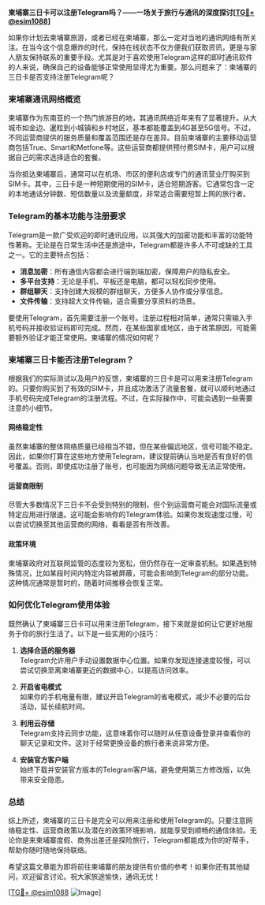 **柬埔寨三日卡可以注册Telegram吗？——一场关于旅行与通讯的深度探讨[[TG💪+ @esim1088](https://t.me/s/esim1088)]**

如果你计划去柬埔寨旅游，或者已经在柬埔寨，那么一定对当地的通讯网络有所关注。在当今这个信息爆炸的时代，保持在线状态不仅方便我们获取资讯，更是与家人朋友保持联系的重要手段。尤其是对于喜欢使用Telegram这样的即时通讯软件的人来说，确保自己的设备能够正常使用显得尤为重要。那么问题来了：柬埔寨的三日卡是否支持注册Telegram呢？

### **柬埔寨通讯网络概览**
柬埔寨作为东南亚的一个热门旅游目的地，其通讯网络近年来有了显著提升。从大城市如金边、暹粒到小城镇和乡村地区，基本都能覆盖到4G甚至5G信号。不过，不同运营商提供的服务质量和覆盖范围还是存在差异。目前柬埔寨的主要移动运营商包括True、Smart和Metfone等。这些运营商都提供预付费SIM卡，用户可以根据自己的需求选择适合的套餐。

当你抵达柬埔寨后，通常可以在机场、市区的便利店或专门的通讯营业厅购买到SIM卡。其中，三日卡是一种短期使用的SIM卡，适合短期游客。它通常包含一定的本地通话分钟数、短信数量以及流量额度，非常适合需要短暂上网的旅行者。

### **Telegram的基本功能与注册要求**
Telegram是一款广受欢迎的即时通讯应用，以其强大的加密功能和丰富的功能特性著称。无论是在日常生活中还是旅途中，Telegram都是许多人不可或缺的工具之一。它的主要特点包括：

- **消息加密**：所有通信内容都会进行端到端加密，保障用户的隐私安全。
- **多平台支持**：无论是手机、平板还是电脑，都可以轻松同步使用。
- **群组聊天**：支持创建大规模的群组聊天，方便多人协作或分享信息。
- **文件传输**：支持超大文件传输，适合需要分享资料的场景。

要使用Telegram，首先需要注册一个账号。注册过程相对简单，通常只需输入手机号码并接收验证码即可完成。然而，在某些国家或地区，由于政策原因，可能需要额外验证才能正常使用。柬埔寨的情况如何呢？

### **柬埔寨三日卡能否注册Telegram？**
根据我们的实际测试以及用户的反馈，柬埔寨的三日卡是可以用来注册Telegram的。只要你购买到了有效的SIM卡，并且成功激活了流量套餐，就可以顺利地通过手机号码完成Telegram的注册流程。不过，在实际操作中，可能会遇到一些需要注意的小细节。

#### **网络稳定性**
虽然柬埔寨的整体网络质量已经相当不错，但在某些偏远地区，信号可能不稳定。因此，如果你打算在这些地方使用Telegram，建议提前确认当地是否有良好的信号覆盖。否则，即使成功注册了账号，也可能因为网络问题导致无法正常使用。

#### **运营商限制**
尽管大多数情况下三日卡不会受到特别的限制，但个别运营商可能会对国际流量或特定应用进行限速。这可能会影响你的Telegram体验。如果你发现速度过慢，可以尝试切换至其他运营商的网络，看看是否有所改善。

#### **政策环境**
柬埔寨政府对互联网监管的态度较为宽松，但仍然存在一定审查机制。如果遇到特殊情况，比如某段时间内特定内容被屏蔽，可能会影响到Telegram的部分功能。这种情况通常是暂时的，随着时间推移会恢复正常。

### **如何优化Telegram使用体验**
既然确认了柬埔寨三日卡可以用来注册Telegram，接下来就是如何让它更好地服务于你的旅行生活了。以下是一些实用的小技巧：

1. **选择合适的服务器**  
   Telegram允许用户手动设置数据中心位置。如果你发现连接速度较慢，可以尝试切换至离柬埔寨更近的数据中心，以提高访问效率。

2. **开启省电模式**  
   如果你的手机电量有限，建议开启Telegram的省电模式，减少不必要的后台活动，延长续航时间。

3. **利用云存储**  
   Telegram支持云同步功能，这意味着你可以随时从任意设备登录并查看你的聊天记录和文件。这对于经常更换设备的旅行者来说非常方便。

4. **安装官方客户端**  
   始终下载并安装官方版本的Telegram客户端，避免使用第三方修改版，以免带来安全隐患。

### **总结**
综上所述，柬埔寨的三日卡是完全可以用来注册和使用Telegram的。只要注意网络稳定性、运营商政策以及潜在的政策环境影响，就能享受到顺畅的通信体验。无论你是来柬埔寨度假、商务出差还是探险旅行，Telegram都能成为你的好帮手，帮助你随时随地保持联络。

希望这篇文章能为即将前往柬埔寨的朋友提供有价值的参考！如果你还有其他疑问，欢迎留言讨论。祝大家旅途愉快，通讯无忧！

[[TG💪+ @esim1088](https://t.me/s/esim1088) ![Image](https://i.postimg.cc/4NQfJmqS/Snipaste-2025-05-13-00-14-12.png)]